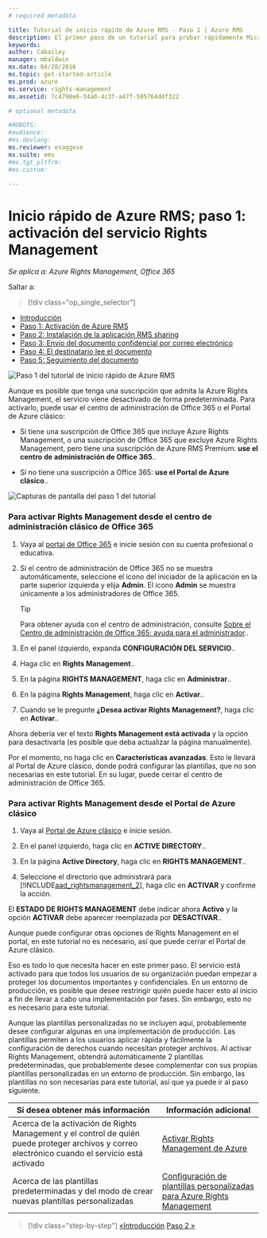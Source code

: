 ```yaml
---
# required metadata

title: Tutorial de inicio rápido de Azure RMS - Paso 1 | Azure RMS
description: El primer paso de un tutorial para probar rápidamente Microsoft Azure Rights Management para su organización en solo 5 pasos que deberían tomarle menos de 15 minutos.
keywords:
author: Cabailey
manager: mbaldwin
ms.date: 04/28/2016
ms.topic: get-started-article
ms.prod: azure
ms.service: rights-management
ms.assetid: 7c4798e6-34a0-4c3f-a47f-505764ddf322

# optional metadata

#ROBOTS:
#audience:
#ms.devlang:
ms.reviewer: esaggese
ms.suite: ems
#ms.tgt_pltfrm:
#ms.custom:

---
```




# Inicio rápido de Azure RMS; paso 1: activación del servicio Rights Management

*Se aplica a: Azure Rights Management, Office 365*


Saltar a: 
> [!div class="op_single_selector"]
- [Introducción](quick-start-tutorial.md)
- [Paso 1: Activación de Azure RMS](tutorial-step1.md)
- [Paso 2: Instalación de la aplicación RMS sharing](tutorial-step2.md)
- [Paso 3: Envío del documento confidencial por correo electrónico](tutorial-step3.md)
- [Paso 4: El destinatario lee el documento](tutorial-step4.md)
- [Paso 5: Seguimiento del documento](tutorial-step5.md)


![Paso 1 del tutorial de inicio rápido de Azure RMS](../media/AzRMS_QuickStartSteps1.PNG)

Aunque es posible que tenga una suscripción que admita la Azure Rights Management, el servicio viene desactivado de forma predeterminada. Para activarlo, puede usar el centro de administración de Office 365 o el Portal de Azure clásico:

-   Si tiene una suscripción de Office 365 que incluye Azure Rights Management, o una suscripción de Office 365 que excluye Azure Rights Management, pero tiene una suscripción de Azure RMS Premium: **use el centro de administración de Office 365**..

-   Si no tiene una suscripción a Office 365: **use el Portal de Azure clásico**..

![Capturas de pantalla del paso 1 del tutorial](../media/AzRMS_Tutorial_1_Screenshots.png)

### Para activar Rights Management desde el centro de administración clásico de Office 365

1.  Vaya al [portal de Office 365](https://portal.office.com/) e inicie sesión con su cuenta profesional o educativa.

2.  Si el centro de administración de Office 365 no se muestra automáticamente, seleccione el icono del iniciador de la aplicación en la parte superior izquierda y elija **Admin**. El icono **Admin** se muestra únicamente a los administradores de Office 365.

    > [!TIP]
    > Para obtener ayuda con el centro de administración, consulte [Sobre el Centro de administración de Office 365: ayuda para el administrador](https://support.office.com/article/About-the-Office-365-admin-center-Admin-Help-58537702-d421-4d02-8141-e128e3703547)..

3.  En el panel izquierdo, expanda **CONFIGURACIÓN DEL SERVICIO**..

4.  Haga clic en **Rights Management**..

5.  En la página **RIGHTS MANAGEMENT**, haga clic en **Administrar**..

6.  En la página **Rights Management**, haga clic en **Activar**..

7.  Cuando se le pregunte **¿Desea activar Rights Management?**, haga clic en **Activar**..

Ahora debería ver el texto **Rights Management está activada** y la opción para desactivarla (es posible que deba actualizar la página manualmente).

Por el momento, no haga clic en **Características avanzadas**. Esto le llevará al Portal de Azure clásico, donde podrá configurar las plantillas, que no son necesarias en este tutorial. En su lugar, puede cerrar el centro de administración de Office 365.

### Para activar Rights Management desde el Portal de Azure clásico

1.  Vaya al [Portal de Azure clásico](http://go.microsoft.com/fwlink/p/?LinkID=275081) e inicie sesión.

2.  En el panel izquierdo, haga clic en **ACTIVE DIRECTORY**..

3.  En la página **Active Directory**, haga clic en **RIGHTS MANAGEMENT**..

4.  Seleccione el directorio que administrará para [!INCLUDE[aad_rightsmanagement_2](../includes/aad_rightsmanagement_2_md.md)], haga clic en **ACTIVAR** y confirme la acción.

El **ESTADO DE RIGHTS MANAGEMENT** debe indicar ahora **Activo** y la opción **ACTIVAR** debe aparecer reemplazada por **DESACTIVAR**..

Aunque puede configurar otras opciones de Rights Management en el portal, en este tutorial no es necesario, así que puede cerrar el Portal de Azure clásico.

Eso es todo lo que necesita hacer en este primer paso. El servicio está activado para que todos los usuarios de su organización puedan empezar a proteger los documentos importantes y confidenciales. En un entorno de producción, es posible que desee restringir quién puede hacer esto al inicio a fin de llevar a cabo una implementación por fases. Sin embargo, esto no es necesario para este tutorial.

Aunque las plantillas personalizadas no se incluyen aquí, probablemente desee configurar algunas en una implementación de producción. Las plantillas permiten a los usuarios aplicar rápida y fácilmente la configuración de derechos cuando necesitan proteger archivos. Al activar Rights Management, obtendrá automáticamente 2 plantillas predeterminadas, que probablemente desee complementar con sus propias plantillas personalizadas en un entorno de producción. Sin embargo, las plantillas no son necesarias para este tutorial, así que ya puede ir al paso siguiente.

|Si desea obtener más información|Información adicional|
|--------------------------------|--------------------------|
|Acerca de la activación de Rights Management y el control de quién puede proteger archivos y correo electrónico cuando el servicio está activado|[Activar Rights Management de Azure](../deploy-use/activate-service.md)|
|Acerca de las plantillas predeterminadas y del modo de crear nuevas plantillas personalizadas|[Configuración de plantillas personalizadas para Azure Rights Management](../deploy-use/configure-custom-templates.md)|


>[!div class="step-by-step"]
[«Introducción](quick-start-tutorial.md)
[Paso 2 »](tutorial-step2.md)

<!--HONumber=Apr16_HO4-->


